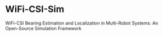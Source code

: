 # WiFi-CSI-Sim
WiFi-CSI Bearing Estimation and Localization in Multi-Robot Systems: An Open-Source Simulation Framework
